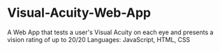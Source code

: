 # Visual-Acuity-Web-App
A Web App that tests a user's Visual Acuity on each eye and presents a vision rating of up to 20/20 Languages: JavaScript, HTML, CSS
